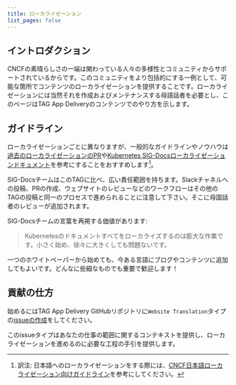 ```yaml
---
title: ローカライゼーション
list_pages: false
---
```


## イントロダクション

CNCFの素晴らしさの一端は関わっている人々の多様性とコミュニティからサポートされているからです。このコミュニティをより包括的にする一例として、可能な箇所でコンテンツのローカライゼーションを提供することです。ローカライゼーションには当然それを作成およびメンテナンスする母語話者を必要とし、このページはTAG App Deliveryのコンテンツでのやり方を示します。

## ガイドライン

ローカライゼーションごとに異なりますが、一般的なガイドラインやノウハウは[過去のローカライゼーションのPR](https://github.com/Cloud-Native-Platform-Engineering/cnpe-community/issues?q=label%3Atranslation+)や[Kubernetes SIG-Docsローカライゼーションドキュメント](https://kubernetes.io/ja/docs/contribute/localization/)を参考にすることをおすすめします[^1]。

[^1]: 訳注: 日本語へのローカライゼーションをする際には、[CNCF日本語ローカライゼーション向けガイドライン](https://github.com/cncf/techdocs/blob/main/docs/localization/ja/README.md)を参考にしてください。

SIG-DocsチームはこのTAGに比べ、広い責任範囲を持ちます。Slackチャネルへの投稿、PRの作成、ウェブサイトのレビューなどのワークフローはその他のTAGの投稿と同一のプロセスで進められることに注意して下さい。そこに母国話者のレビューが追加されます。

SIG-Docsチームの言葉を再掲する価値があります:

> Kubernetesのドキュメントすべてをローカライズするのは膨大な作業です。小さく始め、徐々に大きくしても問題ないです。

一つのホワイトペーパーから始めても、今ある言語にブログやコンテンツに追加してもよいです。どんなに些細なものでも重要で歓迎します！

## 貢献の仕方

始めるにはTAG App Delivery GitHubリポジトリに`Website Translation`タイプの[issueの作成](https://github.com/Cloud-Native-Platform-Engineering/cnpe-community/issues/new/choose)をしてください。

このissueタイプはあなたの仕事の範囲に関するコンテキストを提供し、ローカライゼーションを進めるのに必要な工程の手引を提供します。
